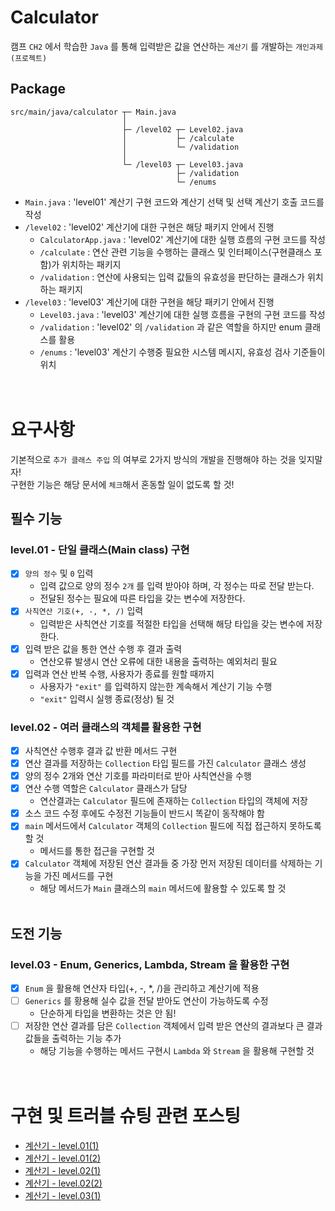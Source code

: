 # Calculator
캠프 `CH2` 에서 학습한 `Java` 를 통해 입력받은 값을 연산하는 `계산기` 를 개발하는 `개인과제(프로젝트)`

## Package
```
src/main/java/calculator ┬─ Main.java
                         │
                         ├─ /level02 ┬─ Level02.java 
                         │           ├─ /calculate
                         │           └─ /validation
                         │
                         └─ /level03 ┬─ Level03.java
                                     ├─ /validation
                                     └─ /enums
```
- `Main.java` : 'level01' 계산기 구현 코드와 계산기 선택 및 선택 계산기 호출 코드를 작성
- `/level02` : 'level02' 계산기에 대한 구현은 해당 패키지 안에서 진행
  - `CalculatorApp.java` : 'level02' 계산기에 대한 실행 흐름의 구현 코드를 작성
  - `/calculate` : 연산 관련 기능을 수행하는 클래스 및 인터페이스(구현클래스 포함)가 위치하는 패키지
  - `/validation` : 연산에 사용되는 입력 값들의 유효성을 판단하는 클래스가 위치하는 패키지
- `/level03` : 'level03' 계산기에 대한 구현을 해당 패키기 안에서 진행
  - `Level03.java` : 'level03' 계산기에 대한 실행 흐름을 구현의 구현 코드를 작성
  - `/validation` : 'level02' 의 `/validation` 과 같은 역할을 하지만 enum 클래스를 활용
  - `/enums` : 'level03' 계산기 수행중 필요한 시스템 메시지, 유효성 검사 기준들이 위치
    <br/><br/><br/>

# 요구사항
기본적으로 `추가 클래스 주입` 의 여부로 2가지 방식의 개발을 진행해야 하는 것을 잊지말자!<br/>
구현한 기능은 해당 문서에 `체크`해서 혼동할 일이 없도록 할 것!

## 필수 기능
### level.01 - 단일 클래스(Main class) 구현
- [x] `양의 정수` 및 `0` 입력
  - 입력 값으로 양의 정수 `2개` 를 입력 받아야 하며, 각 정수는 따로 전달 받는다.
  - 전달된 정수는 필요에 따른 타입을 갖는 변수에 저장한다.
- [x] `사칙연산 기호(+, -, *, /)` 입력
  - 입력받은 사칙연산 기호를 적절한 타입을 선택해 해당 타입을 갖는 변수에 저장한다.
- [x] 입력 받은 값을 통한 연산 수행 후 결과 출력
  - 연산오류 발생시 연산 오류에 대한 내용을 출력하는 예외처리 필요
- [x] 입력과 연산 반복 수행, 사용자가 종료를 원할 때까지
  - 사용자가 `"exit"` 를 입력하지 않는한 계속해서 계산기 기능 수행
  - `"exit"` 입력시 실행 종료(정상) 될 것

### level.02 - 여러 클래스의 객체를 활용한 구현
- [x] 사칙연산 수행후 결과 값 반환 메서드 구현
- [x] 연산 결과를 저장하는 `Collection` 타입 필드를 가진 `Calculator` 클래스 생성
- [x] 양의 정수 2개와 연산 기호를 파라미터로 받아 사칙연산을 수행
- [x] 연산 수행 역할은 `Calculator` 클래스가 담당
  - 연산결과는 `Calculator` 필드에 존재하는 `Collection` 타입의 객체에 저장
- [x] 소스 코드 수정 후에도 수정전 기능들이 반드시 똑같이 동작해야 함
- [x] `main` 메서드에서 `Calculator` 객체의 `Collection` 필드에 직접 접근하지 못하도록 할 것
  - 메서드를 통한 접근을 구현할 것
- [x] `Calculator` 객체에 저장된 연산 결과들 중 가장 먼저 저장된 데이터를 삭제하는 기능을 가진 메서드를 구현
  - 해당 메서드가 `Main` 클래스의 `main` 메서드에 활용할 수 있도록 할 것
<br/><br/>

## 도전 기능
### level.03 - Enum, Generics, Lambda, Stream 을 활용한 구현
- [x] `Enum` 을 활용해 연산자 타입(+, -, *, /)을 관리하고 계산기에 적용
- [ ] `Generics` 를 황용해 실수 값을 전달 받아도 연산이 가능하도록 수정
  - 단순하게 타입을 변환하는 것은 안 됨!
- [ ] 저장한 연산 결과를 담은 `Collection` 객체에서 입력 받은 연산의 결과보다 큰 결과 값들을 출력하는 기능 추가
  - 해당 기능을 수행하는 메서드 구현시 `Lambda` 와 `Stream` 을 활용해 구현할 것
<br/><br/><br/>

# 구현 및 트러블 슈팅 관련 포스팅
- [계산기 - level.01(1)](https://development-diary-for-me.tistory.com/116)
- [계산기 - level.01(2)](https://development-diary-for-me.tistory.com/118)
- [계산기 - level.02(1)](https://development-diary-for-me.tistory.com/119)
- [계산기 - level.02(2)](https://development-diary-for-me.tistory.com/121)
- [계산기 - level.03(1)](https://development-diary-for-me.tistory.com/122)